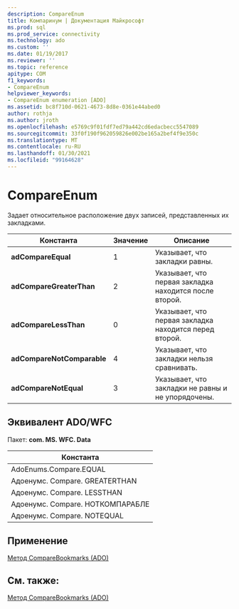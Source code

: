 ```yaml
---
description: CompareEnum
title: Компаринум | Документация Майкрософт
ms.prod: sql
ms.prod_service: connectivity
ms.technology: ado
ms.custom: ''
ms.date: 01/19/2017
ms.reviewer: ''
ms.topic: reference
apitype: COM
f1_keywords:
- CompareEnum
helpviewer_keywords:
- CompareEnum enumeration [ADO]
ms.assetid: bc8f710d-0621-4673-8d8e-0361e44abed0
author: rothja
ms.author: jroth
ms.openlocfilehash: e5769c9f01fdf7ed79a442cd6edacbecc5547089
ms.sourcegitcommit: 33f0f190f962059826e002be165a2bef4f9e350c
ms.translationtype: MT
ms.contentlocale: ru-RU
ms.lasthandoff: 01/30/2021
ms.locfileid: "99164628"
---
```

# <a name="compareenum"></a>CompareEnum
Задает относительное расположение двух записей, представленных их закладками.  
  
|Константа|Значение|Описание|  
|--------------|-----------|-----------------|  
|**adCompareEqual**|1|Указывает, что закладки равны.|  
|**adCompareGreaterThan**|2|Указывает, что первая закладка находится после второй.|  
|**adCompareLessThan**|0|Указывает, что первая закладка находится перед второй.|  
|**adCompareNotComparable**|4|Указывает, что закладки нельзя сравнивать.|  
|**adCompareNotEqual**|3|Указывает, что закладки не равны и не упорядочены.|  
  
## <a name="adowfc-equivalent"></a>Эквивалент ADO/WFC  
 Пакет: **com. MS. WFC. Data**  
  
|Константа|  
|--------------|  
|AdoEnums.Compare.EQUAL|  
|Адоенумс. Compare. GREATERTHAN|  
|Адоенумс. Compare. LESSTHAN|  
|Адоенумс. Compare. НОТКОМПАРАБЛЕ|  
|Адоенумс. Compare. NOTEQUAL|  
  
## <a name="applies-to"></a>Применение  
 [Метод CompareBookmarks (ADO)](./comparebookmarks-method-ado.md)  
  
## <a name="see-also"></a>См. также:  
 [Метод CompareBookmarks (ADO)](./comparebookmarks-method-ado.md)